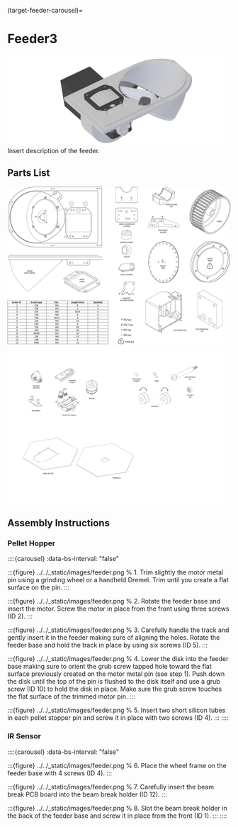 (target-feeder-carousel)=
# Feeder3
![Feeder](../../_static/images/feeder.png)
Insert description of the feeder.

## Parts List
![Parts1](../../_static/images/feeder-main.png)
![Parts2](../../_static/images/feeder-parts.png)

## Assembly Instructions
### Pellet Hopper
::::{carousel}
:data-bs-interval: "false"

:::{figure} ../../_static/images/feeder.png
%
1\. Trim slightly the motor metal pin using a grinding wheel or a handheld Dremel. Trim until you create a flat surface on the pin. 
:::

:::{figure} ../../_static/images/feeder.png
%
2\. Rotate the feeder base and insert the motor. Screw the motor in place from the front using three screws (ID 2).
:::

:::{figure} ../../_static/images/feeder.png
%
3\. Carefully handle the track and gently insert it in the feeder making sure of aligning the holes. Rotate the feeder base and hold the track in place by using six screws (ID 5).
:::

:::{figure} ../../_static/images/feeder.png
%
4\. Lower the disk into the feeder base making sure to orient the grub screw tapped hole toward the flat surface previously created on the motor metal pin (see step 1). Push down the disk until the top of the pin is flushed to the disk itself and use a grub screw (ID 10) to hold the disk in place. Make sure the grub screw touches the flat surface of the trimmed motor pin.
:::

:::{figure} ../../_static/images/feeder.png
%
5\. Insert two short silicon tubes in each pellet stopper pin and screw it in place with two screws (ID 4). 
:::
::::

### IR Sensor
::::{carousel}
:data-bs-interval: "false"

:::{figure} ../../_static/images/feeder.png
%
6\. Place the wheel frame on the feeder base with 4 screws (ID 4).
:::

:::{figure} ../../_static/images/feeder.png
%
7\. Carefully insert the beam break PCB board into the beam break holder (ID 12).
:::

:::{figure} ../../_static/images/feeder.png
%
8\. Slot the beam break holder in the back of the feeder base and screw it in place from the front (ID 1).
:::
::::

